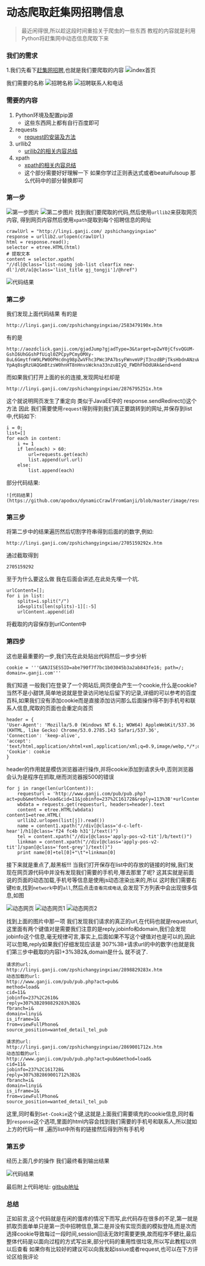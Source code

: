# 动态爬取赶集网招聘信息
> 最近闲得很,所以趁这段时间重拾关于爬虫的一些东西 教程的内容就是利用Python将赶集网中动态信息爬取下来

### 我们的需求
1.我们先看下[赶集网招聘](http://linyi.ganji.com/zpshichangyingxiao/),也就是我们要爬取的内容
![index首页](https://github.com/apodxx/dynamicCrawlFromGanji/blob/master/image/%E9%A6%96%E9%A1%B51.png)

我们需要的名称
![招聘名称](https://github.com/apodxx/dynamicCrawlFromGanji/blob/master/image/name.png)
![招聘联系人和电话](https://github.com/apodxx/dynamicCrawlFromGanji/blob/master/image/phone_linkman.png)


### 需要的内容
1. Python环境及配置pip源
	* 这些东西网上都有自行百度即可
2. requests
	* [request的安装及方法](http://blog.csdn.net/shanzhizi/article/details/50903748)
3. urllib2
	* [urilib2的相关内容总结](https://www.cnblogs.com/wly923/archive/2013/05/07/3057122.html)
4. xpath
	* [xpath的相关内容总结](https://www.cnblogs.com/fdszlzl/archive/2009/06/02/1494836.html)
	* 这个部分需要好好理解一下 如果你学过正则表达式或者beatuifulsoup 那么代码中的部分替换即可  

### 第一步
![第一步图片](https://github.com/apodxx/dynamicCrawlFromGanji/blob/master/image/name1.png)
![第二步图片](https://github.com/apodxx/dynamicCrawlFromGanji/blob/master/image/name2.png)
找到我们要爬取的代码,然后使用`urllib2`来获取网页内容, 得到网页内容然后使用`xpath`提取到每个招聘信息的网址

	crawlUrl = "http://linyi.ganji.com/	zpshichangyingxiao"
	response = urllib2.urlopen(crawlUrl)
	html = response.read();
	selector = etree.HTML(html)
	# 提取文本
	content = selector.xpath(
    "//dl[@class='list-noimg job-list clearfix new-dl']/dt/a[@class='list_title gj_tongji']/@href")
    
    
  ![代码结果](https://github.com/apodxx/dynamicCrawlFromGanji/blob/master/image/result2.png)
   
### 第二步
我们发现上面代码结果 有的是

	http://linyi.ganji.com/zpshichangyingxiao/2583479190x.htm
	
有的是
   
	http://aozdclick.ganji.com/gjadJump?gjadType=3&target=pZwY0jCfsvQGUM-GshI6UhGGshPfUiql0ZPCpyPCmyOMXy-8uL6GmytfnW9LPW0OPHcdng98pZwVFhc3PWc3PA7bsyFWnvmVPjT3nzdBPjTksHbdnANzuW93m1DknamLn19dPHmOnjDhnHNQnWTYn1ndPjcYPHbzFWc3P1mLrHNzPHDhn1TLxadtsimzxjnkxadtsiuBnW9YrjNdPaYvrA7BsHEdnjbVmH9OnBdBuWDQn1NYPHP6nHmhnHNQnWNYP19OPWEznzuMphQG0LwluamQnzukmgF6UimkFhOdUAkhNZ-YpAq8sgRzUAQGmBtzsW0hnHT8nHnvsWckna33nzu8IyQ_FWDhFhOdUAk&end=end
	
而如果我们打开上面的长的连接,发现网址栏却是

	http://linyi.ganji.com/zpshichangyingxiao/2876795251x.htm
这个就说明网页发生了重定向 类似于JavaEE中的 response.sendRedirect()这个方法 因此 我们需要使用`request`得到得到我们真正要跳转到的网址,并保存到list中,代码如下:

	i = 0;
	list=[]
	for each in content:
    	i += 1
    	if len(each) > 60:
        	url=requests.get(each)
        	list.append(url.url)
    	else:
        	list.append(each)
        
部分代码结果:

	![代码结果](https://github.com/apodxx/dynamicCrawlFromGanji/blob/master/image/result1.png)
	
      
        	
### 第三步
将第二步中的结果遍历然后切割字符串得到后面的的数字,例如:

	http://linyi.ganji.com/zpshichangyingxiao/2705159292x.htm
通过截取得到

	2705159292
至于为什么要这么做 我在后面会讲述,在此处先埋一个坑.

	urlContent=[];
	for i in list:
    	splits=i.split("/")
    	id=splits[len(splits)-1][:-5]
    	urlContent.append(id)
将截取的内容保存到urlContent中    	
   
### 第四步
这也是最重要的一步,我们先在此处贴出代码然后一步步分析

	cookie = '''GANJISESSID=abe790f7f7bc1b03045b3a2ab843fe16; path=/; domain=.ganji.com'''
我们知道 一般我们在登录了一个网站后,网页便会产生一个cookie,什么是cookie?当然不是小甜饼,简单地说就是登录访问地址后留下的记录,详细的可以参考的百度百科,如果我们没有添加cookie而是直接添加访问那么后面操作得不到手机号和联系人信息,爬取的页面也会重定向首页
	
		
	header = {
	'User-Agent': 'Mozilla/5.0 (Windows NT 6.1; WOW64) AppleWebKit/537.36 (KHTML, like Gecko) Chrome/53.0.2785.143 Safari/537.36',
	'Connection': 'keep-alive',
	'accept': 'text/html,application/xhtml+xml,application/xml;q=0.9,image/webp,*/*;q=0.8',
	'Cookie': cookie
	}
header的作用就是模仿浏览器进行操作,并将cookie添加到请求头中,否则浏览器会认为是程序在抓取,继而浏览器报500的错误

	for j in range(len(urlContent)):
    	requesturl = 'http://www.ganji.com/pub/pub.php?act=pub&method=load&cid=11&jobinfo=237%2C161728&reply=113%3B'+urlContent[j]+'%3B2&fbranch=i&domain=jn&is_iframe=1&from=viewFullPhone&source_position=wanted_detail_tel_pub'
    	wbdata = requests.get(requesturl, headers=header).text
    	content = etree.HTML(wbdata)					content1=etree.HTML(
    	urllib2.urlopen(list[j]).read())
    	name = content1.xpath("//div[@class='d-c-left-hear']/h1[@class='f24 fc4b h31']/text()")
    	tel = content.xpath("//div[@class='apply-pos-v2-tit']/b/text()")
    	linkman = content.xpath("//div[@class='apply-pos-v2-tit']/span[@class='font-grey']/text()")
    	print name[0]+tel[0]+"\t"+linkman[0]    
接下来就是重点了,敲黑板!!! 当我们打开保存在list中的存放的链接的时候,我们发现在网页源代码中并没有发现我们需要的手机号,哪去那里了呢?
这其实就是前面说的页面的动态加载,手机号等信息是使用js动态渲染出来的,所以 这时我们需要右键`检查`,找到`network`中的`all`,然后点击`查看完成电话`,会发现下方列表中会出现很多信息,如图
 
 ![动态网页](https://github.com/apodxx/dynamicCrawlFromGanji/blob/master/image/QQ20171206-175527%402x.png)
 ![动态网页1](https://github.com/apodxx/dynamicCrawlFromGanji/blob/master/image/js1.png)
 ![动态网页2](https://github.com/apodxx/dynamicCrawlFromGanji/blob/master/image/js1.png)
 
找到上面的图片中那一项 我们发现我们请求的真正的url,在代码也就是requesturl,这里面有两个键值对是需要我们注意的是reply,jobinfo和domain,我们会发现jobinfo这个信息,毫无规律可言,事实上,后面如果不写这个键值对也是可以的,因此可以忽略,reply如果我们仔细发现应该是
307%3B+请求url的中的数字(也就是我们第三步中截取的内容)+3%3B2&,domain是什么 就不说了.
	
	请求的url:
	http://linyi.ganji.com/zpshichangyingxiao/2898829283x.htm
	动态加载的url:
	http://www.ganji.com/pub/pub.php?act=pub&
	method=load&
	cid=11&
	jobinfo=237%2C2610&
	reply=307%3B2898829283%3B2&
	fbranch=i&
	domain=linyi&
	is_iframe=1&
	from=viewFullPhone&
	source_position=wanted_detail_tel_pub
	
	请求的url:
	http://linyi.ganji.com/zpshichangyingxiao/2869001712x.htm
	动态加载的url:
	http://www.ganji.com/pub/pub.php?act=pub&method=load&
	cid=11&
	jobinfo=237%2C161728&
	reply=307%3B2869001712%3B2&
	fbranch=i&
	domain=linyi&
	is_iframe=1&
	from=viewFullPhone&
	source_position=wanted_detail_tel_pub
	
	

这里,同时看到`Set-Cookie`这个键,这就是上面我们需要填充的cookie信息,同时看到`response`这个选项,里面的html内容会找到我们需要的手机号和联系人,所以就如上方的代码一样 ,遍历list中所有的链接然后得到所有手机号

### 第五步
经历上面几步的操作 我们最终看到输出结果

![代码结果](https://github.com/apodxx/dynamicCrawlFromGanji/blob/master/image/result.png)

最后附上代码地址:
	[gitbub地址](https://github.com/apodxx/dynamicCrawlFromGanji/tree/master/code/ganji)
	
### 总结
正如前言,这个代码就是在闲的蛋疼的情况下而写,此代码存在很多的不足,第一就是抓取页面单单只是第一页中招聘信息,第二是并没有实现页面的模拟登陆,而是次而选择cookie导致每过一段时间,session回话无效时需要更换,故而程序不健壮,最后整体代码是以面向过程的方式写出来,部分代码的重用性很垃圾,所以写此教程以供以后查看 如果你有比较好的建议可以向我发起issiue或者request,也可以在下方评论区给我评论
	
    	
    	 	
    



	
	
	


